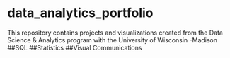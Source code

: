 # data_analytics_portfolio
This repository contains projects and visualizations created from the Data Science & Analytics program with the University of Wisconsin -Madison  
##SQL
##Statistics
##Visual Communications
